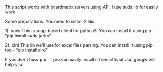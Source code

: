 This script works with boardmaps servers using API. I use suds lib for easily work.

Some preparations.
You need to install 2 libs:

1). suds
This is soap-based client for python3.
You can install it using pip - "pip install suds-jurko"

2). xlrd
This lib we'll use for excel files parsing.
You can install it using pip too - "pip install xlrd"

If you don't have pip -- you can easily install it from official site, google will help you.